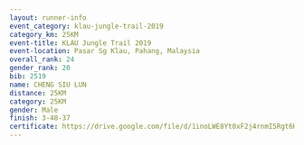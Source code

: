 ```yaml
---
layout: runner-info 
event_category: klau-jungle-trail-2019 
category_km: 25KM 
event-title: KLAU Jungle Trail 2019 
event-location: Pasar Sg Klau, Pahang, Malaysia 
overall_rank: 24
gender_rank: 20
bib: 2519
name: CHENG SIU LUN
distance: 25KM
category: 25KM
gender: Male
finish: 3-48-37
certificate: https://drive.google.com/file/d/1inoLWE8Yt0xF2j4rnmI5Rgt6H7S2TrBQ/view?usp=sharing
---
```

